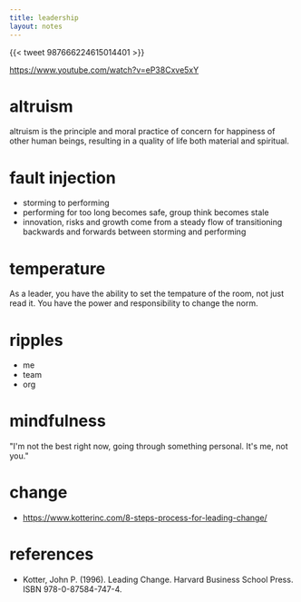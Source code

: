```yaml
---
title: leadership 
layout: notes
---
```


{{< tweet 987666224615014401 >}}

https://www.youtube.com/watch?v=eP38Cxve5xY

# altruism

altruism is the principle and moral practice of concern for happiness of other human beings, resulting in a quality of life both material and spiritual. 

# fault injection
- storming to performing
- performing for too long becomes safe, group think becomes stale
- innovation, risks and growth come from a steady flow of transitioning backwards and forwards between storming and performing

# temperature

As a leader, you have the ability to set the tempature of the room, not just read it. You have the power and responsibility to change the norm.

# ripples

- me
- team
- org

# mindfulness

"I'm not the best right now, going through something personal. It's me, not you." 

# change
- https://www.kotterinc.com/8-steps-process-for-leading-change/

# references
- Kotter, John P. (1996). Leading Change. Harvard Business School Press. ISBN 978-0-87584-747-4.
